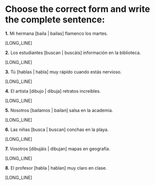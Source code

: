 # Choose the correct form and write the complete sentence:

**1.** Mi hermana [baila | bailas] flamenco los martes.

   [LONG_LINE]

**2.** Los estudiantes [buscan | buscáis] información en la biblioteca.

   [LONG_LINE]

**3.** Tú [hablas | habla] muy rápido cuando estás nervioso.

   [LONG_LINE]

**4.** El artista [dibujo | dibuja] retratos increíbles.

   [LONG_LINE]

**5.** Nosotros [bailamos | bailan] salsa en la academia.

   [LONG_LINE]

**6.** Las niñas [busca | buscan] conchas en la playa.

   [LONG_LINE]

**7.** Vosotros [dibujáis | dibujan] mapas en geografía.

   [LONG_LINE]

**8.** El profesor [habla | hablan] muy claro en clase.

   [LONG_LINE]